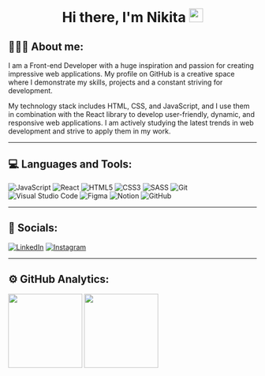 <center>

# Hi there, I'm Nikita <img src="https://media.giphy.com/media/hvRJCLFzcasrR4ia7z/giphy.gif" width="28px" height="28px">

</center>

## 👨🏻‍💻 About me:
<p>
I am a Front-end Developer with a huge inspiration and passion for creating impressive web applications. My profile on GitHub is a creative space where I demonstrate my skills, projects and a constant striving for development. 
</p>
<p>
My technology stack includes HTML, CSS, and JavaScript, and I use them in combination with the React library to develop user-friendly, dynamic, and responsive web applications. I am actively studying the latest trends in web development and strive to apply them in my work. 
</p>

---

## 💻 Languages and Tools:
![JavaScript](https://img.shields.io/badge/javascript-%23494F5C.svg?style=for-the-badge&logo=javascript&logoColor=%23F7DF1E)
![React](https://img.shields.io/badge/react-%23494F5C.svg?style=for-the-badge&logo=react&logoColor=%2361DAFB)
![HTML5](https://img.shields.io/badge/html5-%23494F5C.svg?style=for-the-badge&logo=html5&logoColor=%23E34F26)
![CSS3](https://img.shields.io/badge/css3-%23494F5C.svg?style=for-the-badge&logo=css3&logoColor=%230077B5)
![SASS](https://img.shields.io/badge/SASS-%23494F5C.svg?style=for-the-badge&logo=SASS&logoColor=%23E4405F)
![Git](https://img.shields.io/badge/git-%23494F5C.svg?style=for-the-badge&logo=git&logoColor=%23F05033)
![Visual Studio Code](https://img.shields.io/badge/Visual%20Studio%20Code-%23494F5C.svg?style=for-the-badge&logo=visual-studio-code&logoColor=%230077B5)
![Figma](https://img.shields.io/badge/figma-%23494F5C.svg?style=for-the-badge&logo=figma&logoColor=%23F24E1E)
![Notion](https://img.shields.io/badge/Notion-%23494F5C.svg?style=for-the-badge&logo=notion&logoColor=black)
![GitHub](https://img.shields.io/badge/github-%23494F5C.svg?style=for-the-badge&logo=github&logoColor=black)

---

## 🤝 Socials:
[![LinkedIn](https://img.shields.io/badge/linkedin-%23494F5C.svg?style=for-the-badge&logo=linkedin&logoColor=%230077B5)](https://www.linkedin.com/in/nikitasurcov/)
[![Instagram](https://img.shields.io/badge/Instagram-%23494F5C.svg?style=for-the-badge&logo=Instagram&logoColor=%23E4405F)](https://www.instagram.com/geletskyy/)

---

## ⚙️ GitHub Analytics:
<img height="150" src="https://github-readme-stats.vercel.app/api?username=Geletsky&show_icons=true&theme=swift&hide=contribs,prs" />
<img height="150" src="https://github-readme-stats.vercel.app/api/top-langs/?username=Geletsky&layout=compact&theme=swift" />
